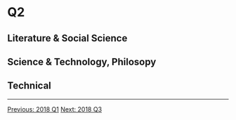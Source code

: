 # Q2

## Literature & Social Science

## Science & Technology, Philosopy


## Technical


------------------------------------------------------
  [Previous: 2018 Q1](2018_Q1.md)          [Next: 2018 Q3](2018_Q3.md)
